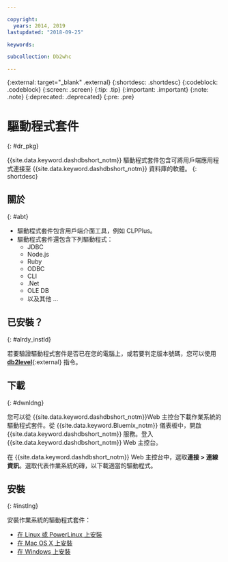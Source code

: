 ```yaml
---

copyright:
  years: 2014, 2019
lastupdated: "2018-09-25"

keywords:

subcollection: Db2whc

---
```


<!-- Attribute definitions --> 
{:external: target="_blank" .external}
{:shortdesc: .shortdesc}
{:codeblock: .codeblock}
{:screen: .screen}
{:tip: .tip}
{:important: .important}
{:note: .note}
{:deprecated: .deprecated}
{:pre: .pre}

# 驅動程式套件
{: #dr_pkg}

{{site.data.keyword.dashdbshort_notm}} 驅動程式套件包含可將用戶端應用程式連接至 {{site.data.keyword.dashdbshort_notm}} 資料庫的軟體。
{: shortdesc}

## 關於
{: #abt}

- 驅動程式套件包含用戶端介面工具，例如 CLPPlus。
- 驅動程式套件還包含下列驅動程式： 
  - JDBC
  - Node.js
  - Ruby
  - ODBC
  - CLI
  - .Net
  - OLE DB
  - 以及其他 ...

## 已安裝？
{: #alrdy_instld}

若要驗證驅動程式套件是否已在您的電腦上，或若要判定版本號碼，您可以使用 [**db2level**](https://www.ibm.com/support/knowledgecenter/SS6NHC/com.ibm.swg.im.dashdb.admin.cmd.doc/doc/r0009195.html){:external} 指令。

## 下載
{: #dwnldng}

您可以從 {{site.data.keyword.dashdbshort_notm}}Web 主控台下載作業系統的驅動程式套件。從 {{site.data.keyword.Bluemix_notm}} 儀表板中，開啟 {{site.data.keyword.dashdbshort_notm}} 服務。登入 {{site.data.keyword.dashdbshort_notm}} Web 主控台。

在 {{site.data.keyword.dashdbshort_notm}} Web 主控台中，選取**連接 > 連線資訊**。選取代表作業系統的磚，以下載適當的驅動程式。

## 安裝
{: #instlng}

安裝作業系統的驅動程式套件：
- [在 Linux 或 PowerLinux 上安裝](/docs/services/Db2whc?topic=Db2whc-install_dr_pkg_linux#install_dr_pkg_linux)
- [在 Mac OS X 上安裝](/docs/services/Db2whc?topic=Db2whc-install_dr_pkg_mac#install_dr_pkg_mac)
- [在 Windows 上安裝](/docs/services/Db2whc?topic=Db2whc-install_dr_pkg_windows#install_dr_pkg_windows)

<!-- ## Configuring

To connect local applications or client tools to your {{site.data.keyword.dashdbshort_notm}} database, [configure your environment for your Db2 database](driver_pkg_cfg.html). -->


